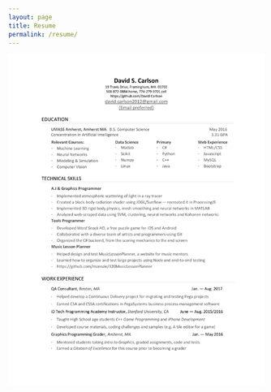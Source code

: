 ```yaml
---
layout: page
title: Resume
permalink: /resume/
---
```

<div class="text-center">
    <img src="/img/blog/dataresume.jpg" class="rounded">
</div>


<!-- <a href="http://example.com/files/myfile.pdf" target="_blank">Download</a> -->
